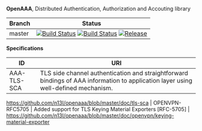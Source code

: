 **OpenAAA**, Distributed Authentication, Authorization and Accouting library

|Branch      |Status   |
|------------|---------|
|master      | [![Build Status](https://travis-ci.org/n13l/openaaa.png?branch=master)](https://travis-ci.org/n13l/openaaa) [![Build Status](https://snap-ci.com/n13l/openaaa/branch/master/build_image)](https://snap-ci.com/n13l/openaaa/branch/master) [![Release](https://img.shields.io/github/release/openaaa/openaaa.svg)](https://github.com/n13l/openaaa/releases/latest) |

**Specifications**

| ID              | URI                                                       |
|-----------------|-----------------------------------------------------------|
| AAA-TLS-SCA     | TLS side channel authentication and straightforward bindings of AAA information to application layer using well-defined mechanism. |
https://github.com/n13l/openaaa/blob/master/doc/tls-sca 
| OPENVPN-RFC5705 | Added support for TLS Keying Material Exporters [RFC-5705] |
https://github.com/n13l/openaaa/blob/master/doc/openvpn/keying-material-exporter

